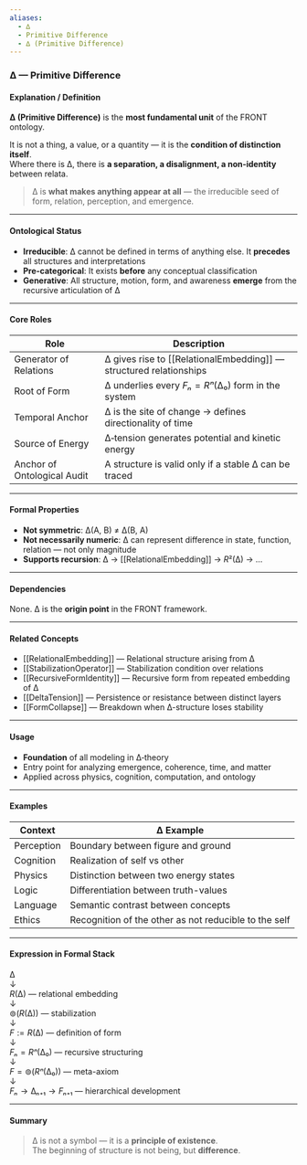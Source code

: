 ```yaml
---
aliases:
  - ∆
  - Primitive Difference
  - ∆ (Primitive Difference)
---
```


### ∆ — Primitive Difference

#### Explanation / Definition

**∆ (Primitive Difference)** is the **most fundamental unit** of the FRONT ontology.

It is not a thing, a value, or a quantity — it is the **condition of distinction itself**.  
Where there is ∆, there is **a separation, a disalignment, a non-identity** between relata.

> ∆ is **what makes anything appear at all** — the irreducible seed of form, relation, perception, and emergence.

---

#### Ontological Status

- **Irreducible**: ∆ cannot be defined in terms of anything else. It **precedes** all structures and interpretations  
- **Pre-categorical**: It exists **before** any conceptual classification  
- **Generative**: All structure, motion, form, and awareness **emerge** from the recursive articulation of ∆

---

#### Core Roles

| Role                        | Description                                                      |
|-----------------------------|------------------------------------------------------------------|
| Generator of Relations      | ∆ gives rise to [[RelationalEmbedding]] — structured relationships |
| Root of Form                | ∆ underlies every $Fₙ = Rⁿ(∆₀)$ form in the system               |
| Temporal Anchor             | ∆ is the site of change → defines directionality of time         |
| Source of Energy            | ∆‑tension generates potential and kinetic energy                 |
| Anchor of Ontological Audit | A structure is valid only if a stable ∆ can be traced            |

---

#### Formal Properties

- **Not symmetric**: ∆(A, B) ≠ ∆(B, A)  
- **Not necessarily numeric**: ∆ can represent difference in state, function, relation — not only magnitude  
- **Supports recursion**: ∆ → [[RelationalEmbedding]] → $R²(∆)$ → …

---

#### Dependencies

None. ∆ is the **origin point** in the FRONT framework.

---

#### Related Concepts

- [[RelationalEmbedding]] — Relational structure arising from ∆  
- [[StabilizationOperator]] — Stabilization condition over relations  
- [[RecursiveFormIdentity]] — Recursive form from repeated embedding of ∆  
- [[DeltaTension]] — Persistence or resistance between distinct layers  
- [[FormCollapse]] — Breakdown when ∆-structure loses stability  

---

#### Usage

- **Foundation** of all modeling in ∆‑theory  
- Entry point for analyzing emergence, coherence, time, and matter  
- Applied across physics, cognition, computation, and ontology  

---

#### Examples

| Context    | ∆ Example                                                  |
|------------|------------------------------------------------------------|
| Perception | Boundary between figure and ground                         |
| Cognition  | Realization of self vs other                               |
| Physics    | Distinction between two energy states                      |
| Logic      | Differentiation between truth-values                       |
| Language   | Semantic contrast between concepts                         |
| Ethics     | Recognition of the other as not reducible to the self      |

---

#### Expression in Formal Stack

$∆$  
↓  
$R(∆)$  — relational embedding  
↓  
$⊚(R(∆))$  — stabilization  
↓  
$F := R(∆)$  — definition of form  
↓  
$Fₙ = Rⁿ(∆₀)$  — recursive structuring  
↓  
$F = ⊚(Rⁿ(∆₀))$  — meta-axiom  
↓  
$Fₙ → ∆ₙ₊₁ → Fₙ₊₁$  — hierarchical development

---

#### Summary

> ∆ is not a symbol — it is a **principle of existence**.  
> The beginning of structure is not being, but **difference**.
